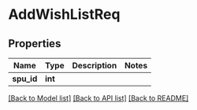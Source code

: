 # AddWishListReq

## Properties
Name | Type | Description | Notes
------------ | ------------- | ------------- | -------------
**spu_id** | **int** |  | 

[[Back to Model list]](../README.md#documentation-for-models) [[Back to API list]](../README.md#documentation-for-api-endpoints) [[Back to README]](../README.md)

